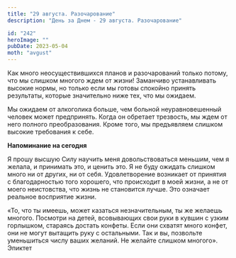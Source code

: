 ```yaml
---
title: "29 августа. Разочарование"
description: "День за Днем - 29 августа. Разочарование"

id: "242"
heroImage: ""
pubDate: 2023-05-04
moth: "avgust"
---
```


Как много неосуществившихся планов и разочарований только потому, что мы
слишком многого ждем от жизни! Заманчиво устанавливать высокие нормы, но
только если мы готовы спокойно принять результаты, которые значительно ниже
тех, что мы ожидаем.

Мы ожидаем от алкоголика больше, чем больной неуравновешенный человек может
предпринять. Когда он обретает трезвость, мы ждем от него полного
преобразования. Кроме того, мы предъявляем слишком высокие требования к себе.

**Напоминание на сегодня**

Я прошу высшую Силу научить меня довольствоваться меньшим, чем я желала, и
принимать это, и ценить это. Я не буду ожидать слишком много ни от других, ни
от себя. Удовлетворение возникает от принятия с благодарностью того хорошего,
что происходит в моей жизни, а не от моего неистовства, что жизнь не
становится лучше. Это означает реальное восприятие жизни.

«То, что ты имеешь, может казаться незначительным, ты же желаешь многого.
Посмотри на детей, всовывающих свои руки в кувшин с узким горлышком, стараясь
достать конфеты. Если они схватят много конфет, они не могут вытащить руку с
остальными. Так и вы, позвольте уменьшиться числу ваших желаний. Не желайте
слишком многого». Эпиктет
